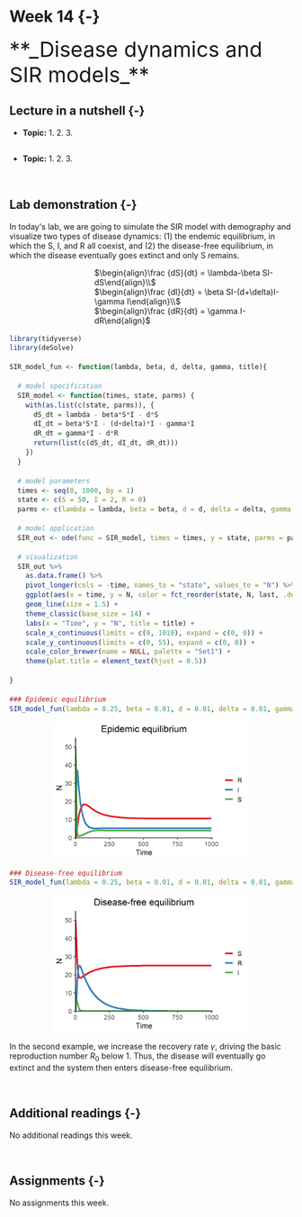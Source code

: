 

# Week 14 {-} 
<div style = "font-size: 28pt"> **_Disease dynamics and SIR models_**</div>

## Lecture in a nutshell {-}

* **Topic:**
    1. 
    2. 
    3. 
    
<div style="height:1px ;"><br></div>

* **Topic:**
    1. 
    2. 
    3.

<div style="height:1px ;"><br></div>    
<br>


## Lab demonstration {-}

In today's lab, we are going to simulate the SIR model with demography and visualize two types of disease dynamics: (1) the endemic equilibrium, in which the S, I, and R all coexist, and (2) the disease-free equilibrium, in which the disease eventually goes extinct and only S remains. 

<div style="margin-left: 30%;">$\begin{align}\frac {dS}{dt} = \lambda-\beta SI-dS\end{align}\\$</div>
<div style="margin-left: 30%;">$\begin{align}\frac {dI}{dt} = \beta SI-(d+\delta)I-\gamma I\end{align}\\$</div>
<div style="margin-left: 30%; margin-bottom: 15px;">$\begin{align}\frac {dR}{dt} = \gamma I-dR\end{align}$</div>


```r
library(tidyverse)
library(deSolve)

SIR_model_fun <- function(lambda, beta, d, delta, gamma, title){
  
  # model specification
  SIR_model <- function(times, state, parms) {
    with(as.list(c(state, parms)), {
      dS_dt = lambda - beta*S*I - d*S
      dI_dt = beta*S*I - (d+delta)*I - gamma*I 
      dR_dt = gamma*I - d*R
      return(list(c(dS_dt, dI_dt, dR_dt)))
    })
  }
  
  # model parameters
  times <- seq(0, 1000, by = 1)
  state <- c(S = 50, I = 2, R = 0)
  parms <- c(lambda = lambda, beta = beta, d = d, delta = delta, gamma = gamma)
  
  # model application
  SIR_out <- ode(func = SIR_model, times = times, y = state, parms = parms)
  
  # visualization
  SIR_out %>%
    as.data.frame() %>%
    pivot_longer(cols = -time, names_to = "state", values_to = "N") %>%
    ggplot(aes(x = time, y = N, color = fct_reorder(state, N, last, .desc = T))) + 
    geom_line(size = 1.5) +
    theme_classic(base_size = 14) +
    labs(x = "Time", y = "N", title = title) +
    scale_x_continuous(limits = c(0, 1010), expand = c(0, 0)) +
    scale_y_continuous(limits = c(0, 55), expand = c(0, 0)) +
    scale_color_brewer(name = NULL, palette = "Set1") + 
    theme(plot.title = element_text(hjust = 0.5))
  
}

### Epidemic equilibrium  
SIR_model_fun(lambda = 0.25, beta = 0.01, d = 0.01, delta = 0.01, gamma = 0.02, title = "Epidemic equilibrium")
```

<img src="14_Week_14_files/figure-html/unnamed-chunk-1-1.png" width="70%" style="display: block; margin: auto;" />

```r
### Disease-free equilibrium
SIR_model_fun(lambda = 0.25, beta = 0.01, d = 0.01, delta = 0.01, gamma = 0.3, title = "Disease-free equilibrium")
```

<img src="14_Week_14_files/figure-html/unnamed-chunk-1-2.png" width="70%" style="display: block; margin: auto;" />

In the second example, we increase the recovery rate $\gamma$, driving the basic reproduction number $R_{0}$ below 1. Thus, the disease will eventually go extinct and the system then enters disease-free equilibrium.  

<br>

## Additional readings {-}

No additional readings this week.

<br>

## Assignments {-}

No assignments this week.


